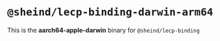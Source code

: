 # `@sheind/lecp-binding-darwin-arm64`

This is the **aarch64-apple-darwin** binary for `@sheind/lecp-binding`
